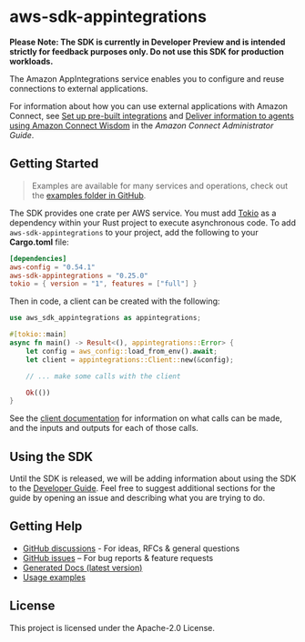 # aws-sdk-appintegrations

**Please Note: The SDK is currently in Developer Preview and is intended strictly for
feedback purposes only. Do not use this SDK for production workloads.**

The Amazon AppIntegrations service enables you to configure and reuse connections to external applications.

For information about how you can use external applications with Amazon Connect, see [Set up pre-built integrations](https://docs.aws.amazon.com/connect/latest/adminguide/crm.html) and [Deliver information to agents using Amazon Connect Wisdom](https://docs.aws.amazon.com/connect/latest/adminguide/amazon-connect-wisdom.html) in the _Amazon Connect Administrator Guide_.

## Getting Started

> Examples are available for many services and operations, check out the
> [examples folder in GitHub](https://github.com/awslabs/aws-sdk-rust/tree/main/examples).

The SDK provides one crate per AWS service. You must add [Tokio](https://crates.io/crates/tokio)
as a dependency within your Rust project to execute asynchronous code. To add `aws-sdk-appintegrations` to
your project, add the following to your **Cargo.toml** file:

```toml
[dependencies]
aws-config = "0.54.1"
aws-sdk-appintegrations = "0.25.0"
tokio = { version = "1", features = ["full"] }
```

Then in code, a client can be created with the following:

```rust
use aws_sdk_appintegrations as appintegrations;

#[tokio::main]
async fn main() -> Result<(), appintegrations::Error> {
    let config = aws_config::load_from_env().await;
    let client = appintegrations::Client::new(&config);

    // ... make some calls with the client

    Ok(())
}
```

See the [client documentation](https://docs.rs/aws-sdk-appintegrations/latest/aws_sdk_appintegrations/client/struct.Client.html)
for information on what calls can be made, and the inputs and outputs for each of those calls.

## Using the SDK

Until the SDK is released, we will be adding information about using the SDK to the
[Developer Guide](https://docs.aws.amazon.com/sdk-for-rust/latest/dg/welcome.html). Feel free to suggest
additional sections for the guide by opening an issue and describing what you are trying to do.

## Getting Help

* [GitHub discussions](https://github.com/awslabs/aws-sdk-rust/discussions) - For ideas, RFCs & general questions
* [GitHub issues](https://github.com/awslabs/aws-sdk-rust/issues/new/choose) – For bug reports & feature requests
* [Generated Docs (latest version)](https://awslabs.github.io/aws-sdk-rust/)
* [Usage examples](https://github.com/awslabs/aws-sdk-rust/tree/main/examples)

## License

This project is licensed under the Apache-2.0 License.

